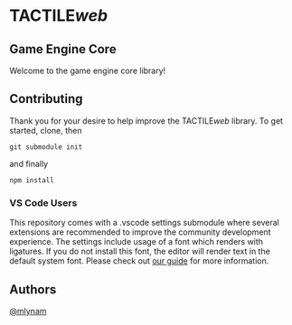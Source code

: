 # TACTILE*web*
## Game Engine Core

Welcome to the game engine core library!

## Contributing
Thank you for your desire to help improve the TACTILE*web* library. To get
started, clone, then

```git submodule init```

and finally

```npm install```

### VS Code Users
This repository comes with a .vscode settings submodule where several extensions
are recommended to improve the community development experience. The settings
include usage of a font which renders with ligatures. If you do not install
this font, the editor will render text in the default system font.  Please
check out [our guide](https://github.com/iteam-consulting/vsc-settings-web)
for more information.

## Authors
[@mlynam](https://github.com/mlynam)
